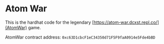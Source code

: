 # Atom War

This is the hardhat code for the legendary [https://atom-war.dcxst.repl.co/](AtomWar) game. 

AtomWar contract address: `0xc63D1cbcF1eC34350d71F5F9faA0914e5Fde4bBD`
